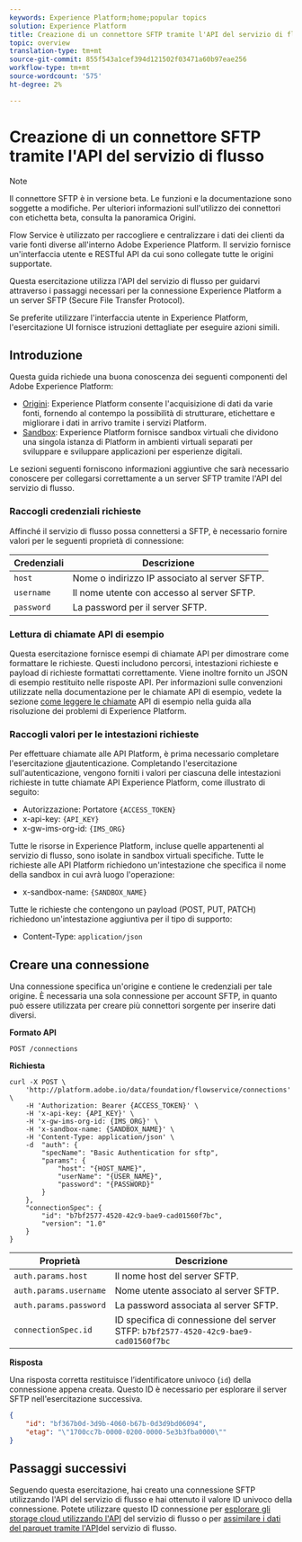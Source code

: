 ```yaml
---
keywords: Experience Platform;home;popular topics
solution: Experience Platform
title: Creazione di un connettore SFTP tramite l'API del servizio di flusso
topic: overview
translation-type: tm+mt
source-git-commit: 855f543a1cef394d121502f03471a60b97eae256
workflow-type: tm+mt
source-wordcount: '575'
ht-degree: 2%

---
```



# Creazione di un connettore SFTP tramite l&#39;API del servizio di flusso

>[!NOTE]
>Il connettore SFTP è in versione beta. Le funzioni e la documentazione sono soggette a modifiche. Per ulteriori informazioni sull&#39;utilizzo dei connettori con etichetta beta, consulta la panoramica [](../../../../home.md#terms-and-conditions) Origini.

Flow Service è utilizzato per raccogliere e centralizzare i dati dei clienti da varie fonti diverse all&#39;interno  Adobe Experience Platform. Il servizio fornisce un&#39;interfaccia utente e RESTful API da cui sono collegate tutte le origini supportate.

Questa esercitazione utilizza l&#39;API del servizio di flusso per guidarvi attraverso i passaggi necessari per la connessione  Experience Platform a un server SFTP (Secure File Transfer Protocol).

Se preferite utilizzare l&#39;interfaccia utente in  Experience Platform, l&#39;esercitazione [](../../../ui/create/cloud-storage/ftp-sftp.md) UI fornisce istruzioni dettagliate per eseguire azioni simili.

## Introduzione

Questa guida richiede una buona conoscenza dei seguenti componenti del  Adobe Experience Platform:

* [Origini](../../../../home.md):  Experience Platform consente l&#39;acquisizione di dati da varie fonti, fornendo al contempo la possibilità di strutturare, etichettare e migliorare i dati in arrivo tramite i servizi Platform.
* [Sandbox](../../../../../sandboxes/home.md):  Experience Platform fornisce sandbox virtuali che dividono una singola istanza di Platform in ambienti virtuali separati per sviluppare e sviluppare applicazioni per esperienze digitali.

Le sezioni seguenti forniscono informazioni aggiuntive che sarà necessario conoscere per collegarsi correttamente a un server SFTP tramite l&#39;API del servizio di flusso.

### Raccogli credenziali richieste

Affinché il servizio di flusso possa connettersi a SFTP, è necessario fornire valori per le seguenti proprietà di connessione:

| Credenziali | Descrizione |
| ---------- | ----------- |
| `host` | Nome o indirizzo IP associato al server SFTP. |
| `username` | Il nome utente con accesso al server SFTP. |
| `password` | La password per il server SFTP. |

### Lettura di chiamate API di esempio

Questa esercitazione fornisce esempi di chiamate API per dimostrare come formattare le richieste. Questi includono percorsi, intestazioni richieste e payload di richieste formattati correttamente. Viene inoltre fornito un JSON di esempio restituito nelle risposte API. Per informazioni sulle convenzioni utilizzate nella documentazione per le chiamate API di esempio, vedete la sezione [come leggere le chiamate](../../../../../landing/troubleshooting.md#how-do-i-format-an-api-request) API di esempio nella guida alla risoluzione dei problemi di  Experience Platform.

### Raccogli valori per le intestazioni richieste

Per effettuare chiamate alle API Platform, è prima necessario completare l&#39;esercitazione [di](../../../../../tutorials/authentication.md)autenticazione. Completando l&#39;esercitazione sull&#39;autenticazione, vengono forniti i valori per ciascuna delle intestazioni richieste in tutte  chiamate API Experience Platform, come illustrato di seguito:

* Autorizzazione: Portatore `{ACCESS_TOKEN}`
* x-api-key: `{API_KEY}`
* x-gw-ims-org-id: `{IMS_ORG}`

Tutte le risorse in  Experience Platform, incluse quelle appartenenti al servizio di flusso, sono isolate in sandbox virtuali specifiche. Tutte le richieste alle API Platform richiedono un&#39;intestazione che specifica il nome della sandbox in cui avrà luogo l&#39;operazione:

* x-sandbox-name: `{SANDBOX_NAME}`

Tutte le richieste che contengono un payload (POST, PUT, PATCH) richiedono un&#39;intestazione aggiuntiva per il tipo di supporto:

* Content-Type: `application/json`

## Creare una connessione

Una connessione specifica un&#39;origine e contiene le credenziali per tale origine. È necessaria una sola connessione per account SFTP, in quanto può essere utilizzata per creare più connettori sorgente per inserire dati diversi.

**Formato API**

```http
POST /connections
```

**Richiesta**

```shell
curl -X POST \
    'http://platform.adobe.io/data/foundation/flowservice/connections' \
    -H 'Authorization: Bearer {ACCESS_TOKEN}' \
    -H 'x-api-key: {API_KEY}' \
    -H 'x-gw-ims-org-id: {IMS_ORG}' \
    -H 'x-sandbox-name: {SANDBOX_NAME}' \
    -H 'Content-Type: application/json' \
    -d  "auth": {
        "specName": "Basic Authentication for sftp",
        "params": {
            "host": "{HOST_NAME}",
            "userName": "{USER_NAME}",
            "password": "{PASSWORD}"
        }
    },
    "connectionSpec": {
        "id": "b7bf2577-4520-42c9-bae9-cad01560f7bc",
        "version": "1.0"
    }
}
```

| Proprietà | Descrizione |
| -------- | ----------- |
| `auth.params.host` | Il nome host del server SFTP. |
| `auth.params.username` | Nome utente associato al server SFTP. |
| `auth.params.password` | La password associata al server SFTP. |
| `connectionSpec.id` | ID specifica di connessione del server STFP: `b7bf2577-4520-42c9-bae9-cad01560f7bc` |

**Risposta**

Una risposta corretta restituisce l’identificatore univoco (`id`) della connessione appena creata. Questo ID è necessario per esplorare il server SFTP nell&#39;esercitazione successiva.

```json
{
    "id": "bf367b0d-3d9b-4060-b67b-0d3d9bd06094",
    "etag": "\"1700cc7b-0000-0200-0000-5e3b3fba0000\""
}
```

## Passaggi successivi

Seguendo questa esercitazione, hai creato una connessione SFTP utilizzando l&#39;API del servizio di flusso e hai ottenuto il valore ID univoco della connessione. Potete utilizzare questo ID connessione per [esplorare gli storage cloud utilizzando l&#39;API](../../explore/cloud-storage.md) del servizio di flusso o per [assimilare i dati del parquet tramite l&#39;API](../../cloud-storage-parquet.md)del servizio di flusso.
